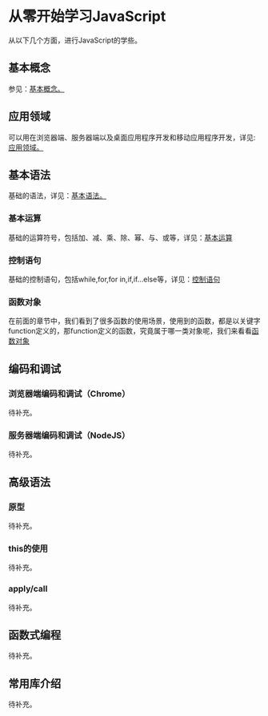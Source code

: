 # 从零开始学习JavaScript
从以下几个方面，进行JavaScript的学些。


## 基本概念
参见：[基本概念。](ch/基本概念.md)

## 应用领域
可以用在浏览器端、服务器端以及桌面应用程序开发和移动应用程序开发，详见:[应用领域。](ch/应用领域.md)

## 基本语法
基础的语法，详见：[基本语法。](ch/基本语法.md)

### 基本运算
基础的运算符号，包括加、减、乘、除、幂、与、或等，详见：[基本运算](ch/基本运算.md)
### 控制语句
基础的控制语句，包括while,for,for in,if,if...else等，详见：[控制语句](ch/控制语句.md)
### 函数对象
在前面的章节中，我们看到了很多函数的使用场景，使用到的函数，都是以关键字function定义的，那function定义的函数，究竟属于哪一类对象呢，我们来看看[函数对象](ch/函数对象.md)

## 编码和调试
### 浏览器端编码和调试（Chrome）
待补充。
### 服务器端编码和调试（NodeJS）
待补充。

## 高级语法
### 原型
待补充。
### this的使用
待补充。
### apply/call
待补充。

## 函数式编程
待补充。

## 常用库介绍
待补充。
